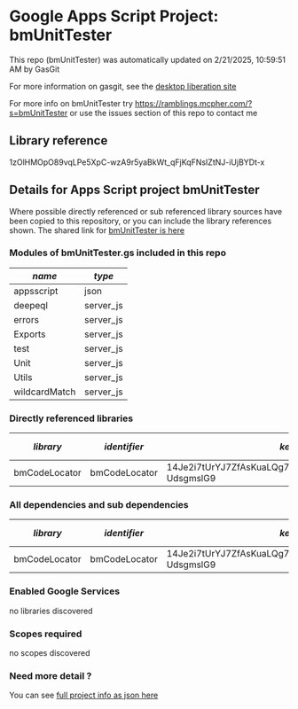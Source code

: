 # Google Apps Script Project: bmUnitTester
This repo (bmUnitTester) was automatically updated on 2/21/2025, 10:59:51 AM by GasGit

For more information on gasgit, see the [desktop liberation site](https://ramblings.mcpher.com/drive-sdk-and-github/migrategasgit/ "desktop liberation")

For more info on bmUnitTester try https://ramblings.mcpher.com/?s=bmUnitTester or use the issues section of this repo to contact me
## Library reference
1zOlHMOpO89vqLPe5XpC-wzA9r5yaBkWt_qFjKqFNsIZtNJ-iUjBYDt-x


## Details for Apps Script project bmUnitTester
Where possible directly referenced or sub referenced library sources have been copied to this repository, or you can include the library references shown. 
The shared link for [bmUnitTester is here](https://script.google.com/d/1zOlHMOpO89vqLPe5XpC-wzA9r5yaBkWt_qFjKqFNsIZtNJ-iUjBYDt-x/edit?usp=sharing "open in the GAS IDE")

### Modules of bmUnitTester.gs included in this repo
*name*|*type*
--- | --- 
appsscript| json
deepeql| server_js
errors| server_js
Exports| server_js
test| server_js
Unit| server_js
Utils| server_js
wildcardMatch| server_js
### Directly referenced libraries
*library*|*identifier*|*key*|*version*|*dev mode*|*source*|
--- | --- | --- | --- | --- | --- 
bmCodeLocator| bmCodeLocator|14Je2i7tUrYJ7ZfAsKuaLQg72otSojKzaZpY7RmiIjqABoE-UdsgmslG9|3|no|[here](libraries/bmCodeLocator "library source")
### All dependencies and sub dependencies
*library*|*identifier*|*key*|*version*|*dev mode*|*source*|
--- | --- | --- | --- | --- | --- 
bmCodeLocator| bmCodeLocator|14Je2i7tUrYJ7ZfAsKuaLQg72otSojKzaZpY7RmiIjqABoE-UdsgmslG9|3|no|[here](libraries/bmCodeLocator "library source")
### Enabled Google Services
no libraries discovered
### Scopes required
no scopes discovered
### Need more detail ?
You can see [full project info as json here](info.json)
